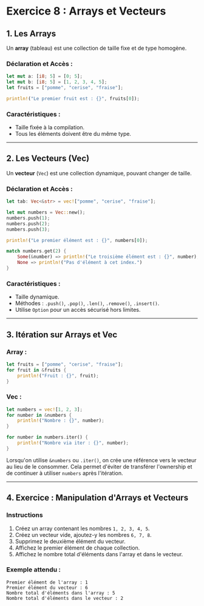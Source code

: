 
# Exercice 8 : Arrays et Vecteurs


## **1. Les Arrays**

Un **array** (tableau) est une collection de taille fixe et de type homogène. 

### **Déclaration et Accès :**
```rust
let mut a: [i8; 5] = [0; 5];
let mut b: [i8; 5] = [1, 2, 3, 4, 5];
let fruits = ["pomme", "cerise", "fraise"];

println!("Le premier fruit est : {}", fruits[0]);
```

### **Caractéristiques :**
- Taille fixée à la compilation.
- Tous les éléments doivent être du même type.

---

## **2. Les Vecteurs (Vec)**

Un **vecteur** (`Vec`) est une collection dynamique, pouvant changer de taille. 

### **Déclaration et Accès :**
```rust
let tab: Vec<&str> = vec!["pomme", "cerise", "fraise"];

let mut numbers = Vec::new();
numbers.push(1);
numbers.push(2);
numbers.push(3);

println!("Le premier élément est : {}", numbers[0]);

match numbers.get(2) {
    Some(&number) => println!("Le troisième élément est : {}", number),
    None => println!("Pas d'élément à cet index.")
}
```

### **Caractéristiques :**
- Taille dynamique.
- Méthodes : `.push()`, `.pop()`, `.len()`, `.remove()`, `.insert()`.
- Utilise `Option` pour un accès sécurisé hors limites.

---

## **3. Itération sur Arrays et Vec**

### **Array :**
```rust
let fruits = ["pomme", "cerise", "fraise"];
for fruit in &fruits {
    println!("Fruit : {}", fruit);
}
```

### **Vec :**
```rust
let numbers = vec![1, 2, 3];
for number in &numbers {
    println!("Nombre : {}", number);
}

for number in numbers.iter() {
    println!("Nombre via iter : {}", number);
}
```
Lorsqu'on utilise `&numbers` ou `.iter()`, on crée une référence vers le vecteur au lieu de le consommer. Cela permet d'éviter de transférer l'ownership et de continuer à utiliser `numbers` après l'itération.

---
## **4. Exercice : Manipulation d'Arrays et Vecteurs**

### Instructions
1. Créez un array contenant les nombres `1, 2, 3, 4, 5`.
2. Créez un vecteur vide, ajoutez-y les nombres `6, 7, 8`.
3. Supprimez le deuxième élément du vecteur.
4. Affichez le premier élément de chaque collection.
5. Affichez le nombre total d'éléments dans l'array et dans le vecteur.

### Exemple attendu :
```plaintext
Premier élément de l'array : 1
Premier élément du vecteur : 6
Nombre total d'éléments dans l'array : 5
Nombre total d'éléments dans le vecteur : 2
```